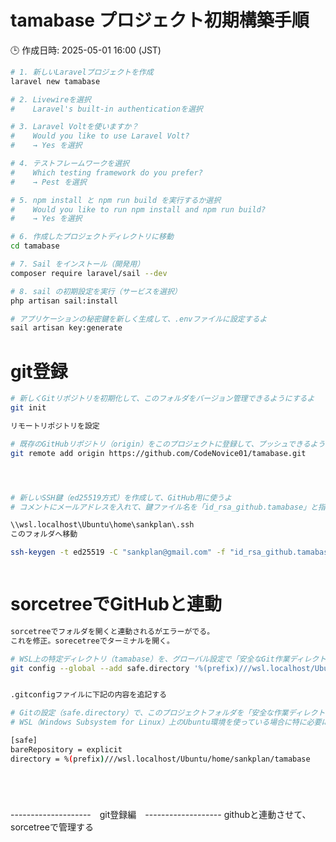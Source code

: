# tamabase プロジェクト初期構築手順

🕒 作成日時: 2025-05-01 16:00 (JST)

```bash
# 1. 新しいLaravelプロジェクトを作成
laravel new tamabase

# 2. Livewireを選択
#    Laravel's built-in authenticationを選択

# 3. Laravel Voltを使いますか？
#    Would you like to use Laravel Volt?
#    → Yes を選択

# 4. テストフレームワークを選択
#    Which testing framework do you prefer?
#    → Pest を選択

# 5. npm install と npm run build を実行するか選択
#    Would you like to run npm install and npm run build?
#    → Yes を選択

# 6. 作成したプロジェクトディレクトリに移動
cd tamabase

# 7. Sail をインストール（開発用）
composer require laravel/sail --dev

# 8. sail の初期設定を実行（サービスを選択）
php artisan sail:install

# アプリケーションの秘密鍵を新しく生成して、.envファイルに設定するよ
sail artisan key:generate


```


# git登録

```bash
# 新しくGitリポジトリを初期化して、このフォルダをバージョン管理できるようにするよ
git init

リモートリポジトリを設定

# 既存のGitHubリポジトリ（origin）をこのプロジェクトに登録して、プッシュできるようにするよ
git remote add origin https://github.com/CodeNovice01/tamabase.git




# 新しいSSH鍵（ed25519方式）を作成して、GitHub用に使うよ
# コメントにメールアドレスを入れて、鍵ファイル名を「id_rsa_github.tamabase」と指定して保存するよ

\\wsl.localhost\Ubuntu\home\sankplan\.ssh
このフォルダへ移動

ssh-keygen -t ed25519 -C "sankplan@gmail.com" -f "id_rsa_github.tamabase"

```


```bash

```
# sorcetreeでGitHubと連動

```bash
sorcetreeでフォルダを開くと連動されるがエラーがでる。
これを修正。sorecetreeでターミナルを開く。

# WSL上の特定ディレクトリ（tamabase）を、グローバル設定で「安全なGit作業ディレクトリ」に追加するよ
git config --global --add safe.directory '%(prefix)///wsl.localhost/Ubuntu/home/sankplan/tamabase'


.gitconfigファイルに下記の内容を追記する

# Gitの設定（safe.directory）で、このプロジェクトフォルダを「安全な作業ディレクトリ」として明示的に登録するよ
# WSL（Windows Subsystem for Linux）上のUbuntu環境を使っている場合に特に必要になる設定だね

[safe]
bareRepository = explicit
directory = %(prefix)///wsl.localhost/Ubuntu/home/sankplan/tamabase

```







```bash

```


```bash

```


```bash

```

```bash

```
--------------------　git登録編　-------------------
githubと連動させて、sorcetreeで管理する